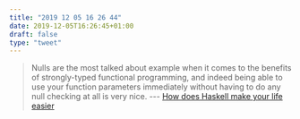 ```yaml
---
title: "2019 12 05 16 26 44"
date: 2019-12-05T16:26:45+01:00
draft: false
type: "tweet"
---
```

> Nulls are the most talked about example when it comes to the benefits of strongly-typed functional programming, and indeed being able to use your function parameters immediately without having to do any null checking at all is very nice. --- [How does Haskell make your life easier](https://www.williamyaoh.com/posts/2019-11-30-how-does-haskell-make-life-easier.html)
